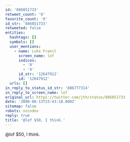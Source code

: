 ```yaml
---
id: '886851733'
retweet_count: '0'
favorite_count: '0'
id_str: '886851733'
retweeted: false
entities:
  hashtags: []
  symbols: []
  user_mentions:
    - name: Luke Francl
      screen_name: lof
      indices:
        - '0'
        - '4'
      id_str: '12647912'
      id: '12647912'
  urls: []
in_reply_to_status_id_str: '886777314'
in_reply_to_screen_name: lof
original_url: https://twitter.com/jth/status/886851733
date: '2008-08-13T23:43:18.000Z'
sitemap: false
robots: noindex
reply: true
title: '@lof $50, I think.'
---
```


@lof $50, I think.